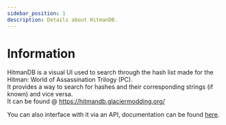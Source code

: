 ```yaml
---
sidebar_position: 1
description: Details about HitmanDB.
---
```


# Information

HitmanDB is a visual UI used to search through the hash list made for the Hitman: World of Assassination Trilogy (PC).  
It provides a way to search for hashes and their corresponding strings (if known) and vice versa.  
It can be found @ https://hitmandb.glaciermodding.org/

You can also interface with it via an API, documentation can be found [here](api.md).
